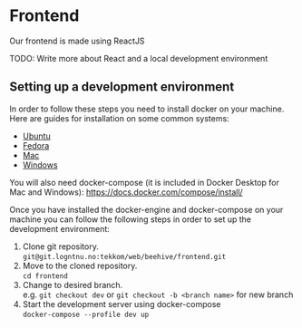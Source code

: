 # Frontend
Our frontend is made using ReactJS 

TODO: Write more about React and a local development environment

## Setting up a development environment

In order to follow these steps you need to install docker on your machine.
Here are guides for installation on some common systems:
* [Ubuntu](https://docs.docker.com/engine/install/ubuntu/)
* [Fedora](https://docs.docker.com/engine/install/fedora/)
* [Mac](https://docs.docker.com/desktop/mac/install/)
* [Windows](https://docs.docker.com/desktop/windows/install/)

You will also need docker-compose (it is included in Docker Desktop for Mac and Windows):
https://docs.docker.com/compose/install/

Once you have installed the docker-engine and docker-compose on your machine you can follow the following steps in order to set up the development environment:

1. Clone git repository.<br/>
    `git@git.logntnu.no:tekkom/web/beehive/frontend.git`
2. Move to the cloned repository.<br/>
    `cd frontend`
3. Change to desired branch.<br/>
    e.g. `git checkout dev` or `git checkout -b <branch name>` for new branch
4. Start the development server using docker-compose<br/>
    `docker-compose --profile dev up`